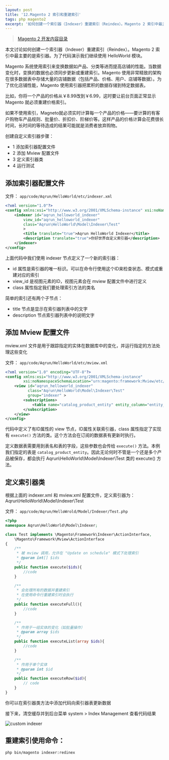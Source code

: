 ```yaml
---
layout: post
title: '12.Magento 2 索引和重建索引'
tags: php magento2
excerpt: '如何创建一个索引器（Indexer）重建索引（Reindex）。Magento 2 索引中最主要的是索引器'
---
```


> [Magento 2 开发内容目录](/2020/02/02/0.magento-menu.html)

本文讨论如何创建一个索引器（Indexer）重建索引（Reindex）。Magento 2 索引中最主要的是索引器。为了代码演示我们继续使用 HelloWorld 模块。

Magento 系统使用索引来变换数据如产品、分类等进而提高店铺的性能。当数据变化时，变换的数据也必须同步更新或重建索引。Magento 使用非常精致的架构在很多数据表中存储大量的店铺数据（包括产品、价格、用户、店铺等数据）。为了优化店铺性能，Magento 使用索引器把累积的数据存储到特定数据表。

比如，你将一个产品的价格从￥8.99改到￥6.99，这时要让前台页面正常显示 Magento 就必须重建价格索引。

如果不使用索引，Magneto就必须实时计算每一个产品的价格——要计算的有客户购物车产品规则、批量价、折扣价、阶梯价等。这样产品的价格计算会花费很长时间，长时间的等待造成的结果可能就是消费者放弃购物。

创建自定义索引器步骤：

* 1 添加索引器配置文件
* 2 添加 Mview 配置文件
* 3 定义索引器类
* 4 运行测试

## 添加索引器配置文件

文件： `app/code/Aqrun/HelloWorld/etc/indexer.xml`

```xml
<?xml version="1.0"?>
<config xmlns:xsi="http://www.w3.org/2001/XMLSchema-instance" xsi:noNamespaceSchemaLocation="urn:magento:framework:Indexer/etc/indexer.xsd">
    <indexer id="aqrun_helloworld_indexer" 
        view_id="aqrun_helloworld_indexer"
        class="Aqrun\HelloWorld\Model\Indexer\Test"
        >
        <title translate="true">Aqrun HelloWorld Indexer</title>
        <description translate="true">你好世界自定义索引器</description>
    </indexer>
</config>
```

上面代码中我们使用 indexer 节点定义了一个新的索引器：

* id 属性是索引器的唯一标识。可以在命令行使用这个ID来检查状态、模式或重建对应的索引
* view_id 是视图元素的ID，视图元素会在 mview 配置文件中进行定义
* class 属性指定我们要处理索引方法的类名

简单的索引还有两个子节点：

* title 节点是显示在索引器列表中的文字
* description 节点索引器列表中的说明文字

## 添加 Mview 配置文件

mview.xml 文件是用于跟踪指定的实体在数据库中的变化，并运行指定的方法处理这些变化

文件： `app/code/Aqrun/HelloWorld/etc/mview.xml`

```xml
<?xml version="1.0" encoding="UTF-8"?>
<config xmlns:xsi="http://www.w3.org/2001/XMLSchema-instance"
        xsi:noNamespaceSchemaLocation="urn:magento:framework:Mview/etc/mview.xsd">
    <view id="aqrun_helloworld_indexer"
          class="Aqrun\HelloWorld\Model\Indexer\Test"
          group="indexer" >
        <subscriptions>
            <table name="catalog_product_entity" entity_column="entity_id"/>
        </subscription>
    </view>
</config>
```

代码中定义了有ID属性的 view 节点，ID属性关联索引器，class 属性指定了实现有 `execute()` 方法的类。这个方法会在订阅的数据表有更新时执行。

定义数据表需要用到表名和表的字段，这些参数也会传给 `execute()` 方法。本例我们指定的表是 `catalog_product_entity`。因此无论何时不管是一个还是多个产品被保存，都会执行 Aqrun\HelloWorld\Model\Indexer\Test 类的 execute() 方法。

## 定义索引器类

根据上面的 indexer.xml 和 mview.xml 配置文件，定义索引器为： Aqrun\HelloWorld\Model\Indexer\Test

文件： `app/code/Aqrun/HelloWrold/Model/Indexer/Test.php`

```php
<?php
namespace Aqrun\HelloWorld\Model\Indexer;

class Test implements \Magento\Framework\Indexer\ActionInterface,
    \Magento\Framework\Mview\ActionInterface
{
    /**
     * 被 mview 调用，允许在 "Update on schedule" 模式下处理索引
     * @param int[] $ids
     */
    public function execute($ids){
        //code
    }

    /**
     * 会处理所有的数据并重建索引
     * 在使用命令行重建索引时会执行
     */
    public function executeFull(){
        //code
    }

    /**
     * 作用于一组实体的变化（如批量操作）
     * @param array $ids
     */
    public function executeList(array $ids){
        //code
    }

    /**
     * 作用于单个实体
     * @param int $id
     */
    public function executeRow($id){
        // code
    }
}
```

你可以在索引器类方法中添加代码向索引器表更新数据

接下来，清空缓存并到后台菜单  system > Index Management 查看代码结果

![custom indexer](images/12-custom-indexer.png)

## 重建索引使用命令：

```bash
php bin/magento indexer:redinex
```